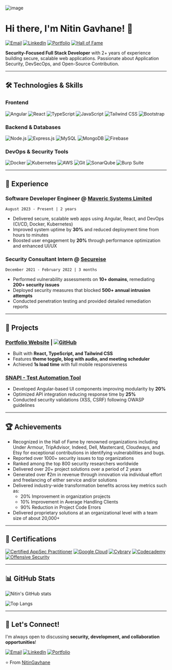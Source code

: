 ![image](https://github.com/NitinGavhane/NitinGavhane/assets/51412436/62054987-3bcf-4213-bf60-e82d2d26acab)

# Hi there, I'm Nitin Gavhane! 👋

[![Email](https://img.shields.io/badge/Email-nitin.gavhane.dev@gmail.com-D14836?style=flat&logo=gmail&logoColor=white)](mailto:nitin.gavhane.dev@gmail.com)
[![LinkedIn](https://img.shields.io/badge/LinkedIn-Nitin_Gavhane-0077B5?style=flat&logo=linkedin&logoColor=white)](https://linkedin.com/in/nitinsgavhane)
[![Portfolio](https://img.shields.io/badge/🌐-Portfolio-1DA1F2?style=flat)](https://nitingavhane.dev)
[![Hall of Fame](https://img.shields.io/badge/🏆-Hall_of_Fame-FFD700?style=flat)]()

**Security-Focused Full Stack Developer** with 2+ years of experience building secure, scalable web applications. Passionate about Application Security, DevSecOps, and Open-Source Contribution.

---

## 🛠️ Technologies & Skills

### **Frontend**
![Angular](https://img.shields.io/badge/Angular-DD0031?style=flat&logo=angular&logoColor=white)
![React](https://img.shields.io/badge/React-20232A?style=flat&logo=react&logoColor=61DAFB)
![TypeScript](https://img.shields.io/badge/TypeScript-007ACC?style=flat&logo=typescript&logoColor=white)
![JavaScript](https://img.shields.io/badge/JavaScript-F7DF1E?style=flat&logo=javascript&logoColor=black)
![Tailwind CSS](https://img.shields.io/badge/Tailwind_CSS-38B2AC?style=flat&logo=tailwind-css&logoColor=white)
![Bootstrap](https://img.shields.io/badge/Bootstrap-563D7C?style=flat&logo=bootstrap&logoColor=white)

### **Backend & Databases**
![Node.js](https://img.shields.io/badge/Node.js-339933?style=flat&logo=nodedotjs&logoColor=white)
![Express.js](https://img.shields.io/badge/Express.js-000000?style=flat&logo=express&logoColor=white)
![MySQL](https://img.shields.io/badge/MySQL-4479A1?style=flat&logo=mysql&logoColor=white)
![MongoDB](https://img.shields.io/badge/MongoDB-47A248?style=flat&logo=mongodb&logoColor=white)
![Firebase](https://img.shields.io/badge/Firebase-FFCA28?style=flat&logo=firebase&logoColor=black)

### **DevOps & Security Tools**
![Docker](https://img.shields.io/badge/Docker-2496ED?style=flat&logo=docker&logoColor=white)
![Kubernetes](https://img.shields.io/badge/Kubernetes-326CE5?style=flat&logo=kubernetes&logoColor=white)
![AWS](https://img.shields.io/badge/AWS-232F3E?style=flat&logo=amazon-aws&logoColor=white)
![Git](https://img.shields.io/badge/Git-F05032?style=flat&logo=git&logoColor=white)
![SonarQube](https://img.shields.io/badge/SonarQube-4E9BCD?style=flat&logo=sonarqube&logoColor=white)
![Burp Suite](https://img.shields.io/badge/Burp_Suite-FF6633?style=flat)

---

## 💼 Experience

### **Software Developer Engineer** @ [Maveric Systems Limited](https://www.maveric-systems.com/)
`August 2023 - Present | 2 years`
- Delivered secure, scalable web apps using Angular, React, and DevOps (CI/CD, Docker, Kubernetes)
- Improved system uptime by **30%** and reduced deployment time from hours to minutes
- Boosted user engagement by **20%** through performance optimization and enhanced UI/UX

### **Security Consultant Intern** @ [Secureise](https://secureise.in/)
`December 2021 - February 2022 | 3 months`
- Performed vulnerability assessments on **10+ domains**, remediating **200+ security issues**
- Deployed security measures that blocked **500+ annual intrusion attempts**
- Conducted penetration testing and provided detailed remediation reports

---

## 🚀 Projects

### [Portfolio Website](https://nitingavhane.dev) | [![GitHub](https://img.shields.io/badge/GitHub-View_Code-181717?style=flat&logo=github)](https://github.com/NitinGavhane/portfolio)
- Built with **React, TypeScript, and Tailwind CSS**
- Features **theme toggle, blog with audio, and meeting scheduler**
- Achieved **1s load time** with full mobile responsiveness

### [SNAPI - Test Automation Tool](https://github.com/NitinGavhane/snapi) 
- Developed Angular-based UI components improving modularity by **20%**
- Optimized API integration reducing response time by **25%**
- Conducted security validations (XSS, CSRF) following OWASP guidelines

---

## 🏆 Achievements
  - Recognized in the Hall of Fame by renowned organizations including Under Armour, TripAdvisor, Indeed, Dell, Mastercard, Cloudways, and Etsy for exceptional contributions in identifying vulnerabilities and bugs.
- Reported over 1000+ security issues to top organizations
- Ranked among the top 800 security researchers worldwide
- Delivered over 20+ project solutions over a period of 2 years
- Generated over ₹2m in revenue through innovation via individual effort and freelancing of either service and/or solutions
- Delivered industry-wide transformation benefits across key metrics such as:
    - 20% Improvement in organization projects
    - 10% Improvement in Average Handling Clients
    - 90% Reduction in Project Code Errors
- Delivered proprietary solutions at an organizational level with a team size of about 20,000+
---

## 📜 Certifications

[![Certified AppSec Practitioner](https://img.shields.io/badge/CAP-Certified_AppSec_Practitioner-1B72B8?style=flat)](https://raw.githubusercontent.com/NitinGavhane/certifications/main/NitinGavhane-CertifiedAppSecPractitioner(CAP).pdf)
[![Google Cloud](https://img.shields.io/badge/Google-Cloud_Operations_Suite-4285F4?style=flat&logo=google-cloud&logoColor=white)](https://www.credly.com/badges/6b90142c-1925-4b73-975a-66c8f03c34bf/public_url)
[![Cybrary](https://img.shields.io/badge/Cybrary-Certified_CyberSecurity-FF6C37?style=flat)](https://app.cybrary.it/courses/api/certificate/CC-d8c0e600-f02b-4203-8a06-7549c7ce2a79/view)
[![Codecademy](https://img.shields.io/badge/Codecademy-Network_Security-1F4056?style=flat&logo=codecademy&logoColor=white)](https://www.codecademy.com/users/NitinGavhane/achievements)
[![Offensive Security](https://img.shields.io/badge/Hackersera-Offensive_AndroHunter-8B0000?style=flat)](https://raw.githubusercontent.com/NitinGavhane/certifications/main/Offensive)

---

## 📊 GitHub Stats

![Nitin's GitHub stats](https://github-readme-stats.vercel.app/api?username=NitinGavhane&show_icons=true&theme=radical)

![Top Langs](https://github-readme-stats.vercel.app/api/top-langs/?username=NitinGavhane&layout=compact&theme=radical)

---

## 🤝 Let's Connect!

I'm always open to discussing **security, development, and collaboration opportunities**!

[![Email](https://img.shields.io/badge/📧-Email_Me-D14836?style=for-the-badge&logo=gmail&logoColor=white)](mailto:nitin.gavhane.dev@gmail.com)
[![LinkedIn](https://img.shields.io/badge/🔗-Connect_on_LinkedIn-0077B5?style=for-the-badge&logo=linkedin&logoColor=white)](https://linkedin.com/in/nitinsgavhane)
[![Portfolio](https://img.shields.io/badge/🌐-Visit_My_Portfolio-1DA1F2?style=for-the-badge)](https://nitingavhane.dev)

⭐️ From [NitinGavhane](https://github.com/NitinGavhane)


